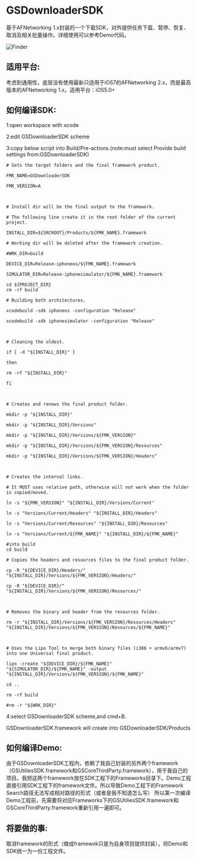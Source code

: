 GSDownloaderSDK
===============

基于AFNetworking 1.x封装的一个下载SDK，对外提供任务下载、暂停、恢复、取消及相关批量操作。详细使用可以参考Demo代码。

![Finder](http://github.com/aqiansunboy/GSDownloaderSDK/blob/master/Screenshot.png)

适用平台:
--------------------
考虑到通用性，底层没有使用最新只适用于iOS7的AFNetworking 2.x，而是最高版本的AFNetworking 1.x。适用平台：iOS5.0+

如何编译SDK:
--------------------
1:open workspace with xcode

2:edit GSDownloaderSDK scheme

3:copy below script into Build/Pre-actions.(note:must select Provide build settings from:GSDownloaderSDK)

	# Sets the target folders and the final framework product.

	FMK_NAME=GSDownloaderSDK

	FMK_VERSION=A



	# Install dir will be the final output to the framework.

	# The following line create it in the root folder of the current project.

	INSTALL_DIR=${SRCROOT}/Products/${FMK_NAME}.framework

	# Working dir will be deleted after the framework creation.

	#WRK_DIR=build

	DEVICE_DIR=Release-iphoneos/${FMK_NAME}.framework

	SIMULATOR_DIR=Release-iphonesimulator/${FMK_NAME}.framework

	cd ${PROJECT_DIR}
	rm -rf build

	# Building both architectures.

	xcodebuild -sdk iphoneos -configuration "Release"

	xcodebuild -sdk iphonesimulator -configuration "Release"



	# Cleaning the oldest.

	if [ -d "${INSTALL_DIR}" ]

	then

	rm -rf "${INSTALL_DIR}"

	fi



	# Creates and renews the final product folder.

	mkdir -p "${INSTALL_DIR}"

	mkdir -p "${INSTALL_DIR}/Versions"

	mkdir -p "${INSTALL_DIR}/Versions/${FMK_VERSION}"

	mkdir -p "${INSTALL_DIR}/Versions/${FMK_VERSION}/Resources"

	mkdir -p "${INSTALL_DIR}/Versions/${FMK_VERSION}/Headers"



	# Creates the internal links.

	# It MUST uses relative path, otherwise will not work when the folder is copied/moved.

	ln -s "${FMK_VERSION}" "${INSTALL_DIR}/Versions/Current"

	ln -s "Versions/Current/Headers" "${INSTALL_DIR}/Headers"

	ln -s "Versions/Current/Resources" "${INSTALL_DIR}/Resources"

	ln -s "Versions/Current/${FMK_NAME}" "${INSTALL_DIR}/${FMK_NAME}"

	#into build
	cd build

	# Copies the headers and resources files to the final product folder.

	cp -R "${DEVICE_DIR}/Headers/" "${INSTALL_DIR}/Versions/${FMK_VERSION}/Headers/"

	cp -R "${DEVICE_DIR}/" "${INSTALL_DIR}/Versions/${FMK_VERSION}/Resources/"



	# Removes the binary and header from the resources folder.

	rm -r "${INSTALL_DIR}/Versions/${FMK_VERSION}/Resources/Headers" "${INSTALL_DIR}/Versions/${FMK_VERSION}/Resources/${FMK_NAME}"



	# Uses the Lipo Tool to merge both binary files (i386 + armv6/armv7) into one Universal final product.

	lipo -create "${DEVICE_DIR}/${FMK_NAME}" "${SIMULATOR_DIR}/${FMK_NAME}" -output "${INSTALL_DIR}/Versions/${FMK_VERSION}/${FMK_NAME}"

	cd ..

	rm -rf build

	#rm -r "${WRK_DIR}"

4:select GSDownloaderSDK scheme,and cmd+B.

GSDownloaderSDK.framework will create into GSDownloaderSDK/Products

如何编译Demo:
--------------------
由于GSDownloaderSDK工程内，依赖了我自己封装的另外两个framework（GSUtiliesSDK.framework和GSCoreThirdParty.framework），用于我自己的项目。我把这两个framework放在SDK工程下的Frameworks目录下。Demo工程直接引用SDK工程下的framework文件。所以导致Demo工程下的Framework Search路径无法写成相对路径的形式（或者是我不知道怎么写）
所以第一次编译Demo工程前，先需要将对应Frameworks下的GSUtiliesSDK.framework和GSCoreThirdParty.framework重新引用一遍即可。

将要做的事:
--------------------
取消framework的形式（做成framewok只是为自身项目提供封装），将Demo和SDK统一为一份工程文件。